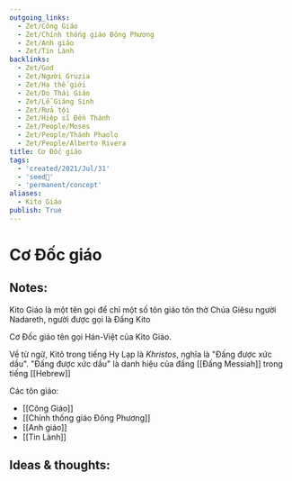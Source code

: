 ```yaml
---
outgoing_links:
  - Zet/Công Giáo
  - Zet/Chính thống giáo Đông Phương
  - Zet/Anh giáo
  - Zet/Tin Lành
backlinks:
  - Zet/God
  - Zet/Người Gruzia
  - Zet/Hạ thế giới
  - Zet/Do Thái Giáo
  - Zet/Lễ Giáng Sinh
  - Zet/Rửa tội
  - Zet/Hiệp sĩ Đền Thánh
  - Zet/People/Moses
  - Zet/People/Thánh Phaolo
  - Zet/People/Alberto Rivera
title: Cơ Đốc giáo
tags:
  - 'created/2021/Jul/31'
  - 'seed🥜'
  - 'permanent/concept'
aliases:
  - Kito Giáo
publish: True
---
```

# Cơ Đốc giáo

## Notes:
Kito Giáo là một tên gọi để chỉ một số tôn giáo tôn thờ Chúa Giêsu người Nadareth, người được gọi là Đấng Kito

Cơ Đốc giáo tên gọi Hán-Việt của Kito Giáo.

Về từ ngữ, Kitô trong tiếng Hy Lạp là _Khristos_, nghĩa là "Đấng được xức dầu". "Đấng được xức dầu" là danh hiệu của đấng [[Đấng Messiah]] trong tiếng [[Hebrew]]

Các tôn giáo:

- [[Công Giáo]]
- [[Chính thống giáo Đông Phương]]
- [[Anh giáo]]
- [[Tin Lành]]

## Ideas & thoughts:
